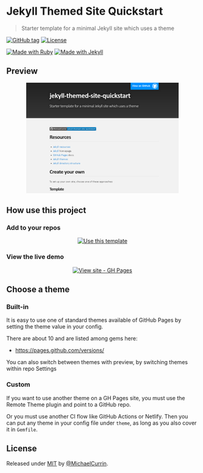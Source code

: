 # Jekyll Themed Site Quickstart
> Starter template for a minimal Jekyll site which uses a theme

[![GitHub tag](https://img.shields.io/github/tag/MichaelCurrin/jekyll-themed-site-quickstart?include_prereleases=&sort=semver)](https://github.com/MichaelCurrin/jekyll-themed-site-quickstart/releases/)
[![License](https://img.shields.io/badge/License-MIT-blue)](#license)

[![Made with Ruby](https://img.shields.io/badge/Ruby->=2.6-blue?logo=ruby&logoColor=white)](https://ruby-lang.org)
[![Made with Jekyll](https://img.shields.io/badge/Jekyll-3.9-blue?logo=jekyll&logoColor=white)](https://jekyllrb.com)

## Preview

<div align="center">
    <a href="https://michaelcurrin.github.io/jekyll-themed-site-quickstart/">
        <img src="/sample.png" alt="Sample screenshot" title="Sample screenshot" width="400" />
    </a>
</div>


## How use this project

### Add to your repos

<div align="center">

[![Use this template](https://img.shields.io/badge/Generate-Use_this_template-2ea44f?style=for-the-badge)](https://github.com/MichaelCurrin/jekyll-themed-site-quickstart/generate)

</div>

### View the live demo

<div align="center">

[![View site - GH Pages](https://img.shields.io/badge/View_site-GH_Pages-blue?style=for-the-badge)](https://michaelcurrin.github.io/jekyll-themed-site-quickstart/)

</div>


## Choose a theme

### Built-in

It is easy to use one of standard themes available of GitHub Pages by setting the theme value in your config. 

There are about 10 and are listed among gems here:

- https://pages.github.com/versions/

You can also switch between themes with preview, by switching themes within repo Settings 

### Custom 

If you want to use another theme on a GH Pages site, you must use the Remote Theme plugin and point to a GitHub repo.

Or you must use another CI flow like GitHub Actions or Netlify. Then you can put any theme in your config file under `theme`, as long as you also cover it in `Gemfile`.


## License

Released under [MIT](/LICENSE) by [@MichaelCurrin](https://github.com/MichaelCurrin).
